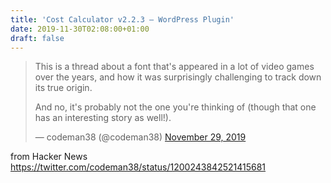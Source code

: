 ```yaml
---
title: 'Cost Calculator v2.2.3 – WordPress Plugin'
date: 2019-11-30T02:08:00+01:00
draft: false
---
```


> This is a thread about a font that's appeared in a lot of video games over the years, and how it was surprisingly challenging to track down its true origin.  
>   
> And no, it's probably not the one you're thinking of (though that one has an interesting story as well!).
> 
> — codeman38 (@codeman38) [November 29, 2019](https://twitter.com/codeman38/status/1200243842521415681?ref_src=twsrc%5Etfw)

  
  
from Hacker News https://twitter.com/codeman38/status/1200243842521415681